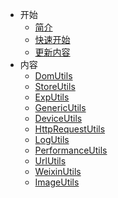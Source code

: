 * 开始
  * [简介](/other/_about.md)
  * [快速开始](/other/_start.md)
  * [更新内容](/other/_update.md)
* 内容
  * [DomUtils](/lib/_DomUtils.md)
  * [StoreUtils](/lib/_StoreUtils.md)
  * [ExpUtils](/lib/_ExpUtils.md)
  * [GenericUtils](/lib/_GenericUtils.md)
  * [DeviceUtils](/lib/_DeviceUtils.md)
  * [HttpRequestUtils](/lib/_HttpRequestUtils.md)
  * [LogUtils](/lib/_LogUtils.md)
  * [PerformanceUtils](/lib/_PerformanceUtils.md)
  * [UrlUtils](/lib/_UrlUtils.md)
  * [WeixinUtils](/lib/_WeixinUtils.md)
  * [ImageUtils](/lib/_ImageUtils.md)
